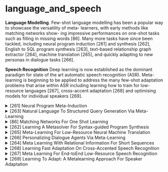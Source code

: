 # language_and_speech
**Language Modelling**. Few-shot language modelling has been a popular way to showcase the versatility of meta- learners, with early methods like matching networks show- ing impressive performances on one-shot tasks such as filling in missing words [86]. Many more tasks have since been tackled, including neural program induction [261] and synthesis [262], English to SQL program synthesis [263], text-based relationship graph extractor [264], machine translation [265], and quickly adapting to new personas in dialogue tasks [266].

**Speech Recognition** Deep learning is now established as the dominant paradigm for state of the art automatic speech recognition (ASR). Meta-learning is beginning to be applied to address the many few-shot adaptation problems that arise within ASR including learning how to train for low-resource languages [267], cross-accent adaptation [268] and optimising models for individual speakers [269].

<!-- REFERENCE -->


<details>
<summary>[261] Neural Program Meta-Induction</summary>
<br>
<!-- (neural_program_meta_induction.md) -->

# neural_program_meta_induction.md

<!-- REFERENCE -->


[Neural Program Meta-Induction](../papers/neural_program_meta_induction.md)

</details>



<details>
<summary>[263] Natural Language To Structured Query Generation Via Meta-Learning</summary>
<br>
<!-- (natural_language_to_structured_query_generation_via_meta_learning.md) -->

# natural_language_to_structured_query_generation_via_meta_learning.md

<!-- REFERENCE -->


[Natural Language To Structured Query Generation Via Meta-Learning](../papers/natural_language_to_structured_query_generation_via_meta_learning.md)

</details>



<details>
<summary>[86] Matching Networks For One Shot Learning</summary>
<br>
<!-- (matching_networks_for_one_shot_learning.md) -->

# matching_networks_for_one_shot_learning.md

<!-- REFERENCE -->


[Matching Networks For One Shot Learning](../papers/matching_networks_for_one_shot_learning.md)

</details>



<details>
<summary>[262] Learning A Metasolver For Syntax-guided Program Synthesis</summary>
<br>
<!-- (learning_a_metasolver_for_syntax_guided_program_synthesis.md) -->

# learning_a_metasolver_for_syntax_guided_program_synthesis.md

<!-- REFERENCE -->


[Learning A Metasolver For Syntax-guided Program Synthesis](../papers/learning_a_metasolver_for_syntax_guided_program_synthesis.md)

</details>



<details>
<summary>[265] Meta-Learning For Low-Resource Neural Machine Translation</summary>
<br>
<!-- (meta_learning_for_low_resource_neural_machine_translation.md) -->

# meta_learning_for_low_resource_neural_machine_translation.md

<!-- REFERENCE -->


[Meta-Learning For Low-Resource Neural Machine Translation](../papers/meta_learning_for_low_resource_neural_machine_translation.md)

</details>



<details>
<summary>[266] Personalizing Dialogue Agents Via Meta-Learning</summary>
<br>
<!-- (personalizing_dialogue_agents_via_meta_learning.md) -->

# personalizing_dialogue_agents_via_meta_learning.md

<!-- REFERENCE -->


[Personalizing Dialogue Agents Via Meta-Learning](../papers/personalizing_dialogue_agents_via_meta_learning.md)

</details>



<details>
<summary>[264] Meta Learning With Relational Information For Short Sequences</summary>
<br>
<!-- (meta_learning_with_relational_information_for_short_sequences.md) -->

# meta_learning_with_relational_information_for_short_sequences.md

<!-- REFERENCE -->


[Meta Learning With Relational Information For Short Sequences](../papers/meta_learning_with_relational_information_for_short_sequences.md)

</details>



<details>
<summary>[268] Learning Fast Adaptation On Cross-Accented Speech Recognition</summary>
<br>
<!-- (learning_fast_adaptation_on_cross_accented_speech_recognition.md) -->

# learning_fast_adaptation_on_cross_accented_speech_recognition.md

<!-- REFERENCE -->


[Learning Fast Adaptation On Cross-Accented Speech Recognition](../papers/learning_fast_adaptation_on_cross_accented_speech_recognition.md)

</details>



<details>
<summary>[267] Meta Learning For End-toEnd Low-Resource Speech Recognition</summary>
<br>
<!-- (meta_learning_for_end_toend_low_resource_speech_recognition.md) -->

# meta_learning_for_end_toend_low_resource_speech_recognition.md

<!-- REFERENCE -->


[Meta Learning For End-toEnd Low-Resource Speech Recognition](../papers/meta_learning_for_end_toend_low_resource_speech_recognition.md)

</details>



<details>
<summary>[269] Learning To Adapt: A Metalearning Approach For Speaker Adaptation</summary>
<br>
<!-- (learning_to_adapt_a_metalearning_approach_for_speaker_adaptation.md) -->

# learning_to_adapt_a_metalearning_approach_for_speaker_adaptation.md

<!-- REFERENCE -->


[Learning To Adapt: A Metalearning Approach For Speaker Adaptation](../papers/learning_to_adapt_a_metalearning_approach_for_speaker_adaptation.md)

</details>

